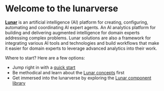 # Welcome to the lunarverse

[**Lunar**](https://lunarbase.ai/) is an artificial intelligence (AI) platform for creating, configuring, automating and coordinating AI expert agents. An AI analytics platform for building and delivering augmented intelligence for domain experts addressing complex problems. Lunar solutions are also a framework for integrating  various AI tools and technologies and build workflows that make it easier for domain experts to leverage advanced analytics into their work.


Where to start? Here are a few options:

- Jump right in with a [quick start](./quickstart.md)
- Be methodical and learn about the [Lunar concepts](./concepts.md) first
- Get immersed into the lunarverse by exploring the [Lunar component library](./component.md)